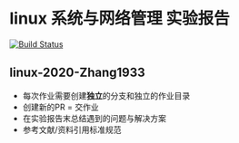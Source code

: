 # linux 系统与网络管理 实验报告
[![Build Status](https://www.travis-ci.com/CUCCS/2021-linux-public-Zhang1933.svg?branch=ch0x04)](https://www.travis-ci.com/CUCCS/2021-linux-public-Zhang1933)
## linux-2020-Zhang1933
- 每次作业需要创建**独立**的分支和独立的作业目录
- 创建新的PR = 交作业
- 在实验报告末总结遇到的问题与解决方案
- 参考文献/资料引用标准规范